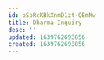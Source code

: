 ```yaml
---
id: pSpRcKBkXnmD1zt-QEmNw
title: Dharma Inquiry
desc: ''
updated: 1639762693856
created: 1639762693856
---
```


